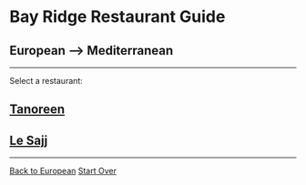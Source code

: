 # Bay Ridge Restaurant Guide
## European --> Mediterranean
---
Select a restaurant:
## [Tanoreen](https://tanoreen.com/)
## [Le Sajj](https://lesajj.com/)
---
[Back to European](../European)
[Start Over](../home.md)
